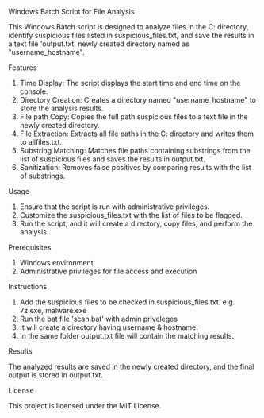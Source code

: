 Windows Batch Script for File Analysis

This Windows Batch script is designed to analyze files in the C: directory, identify suspicious files listed in suspicious_files.txt, and save the results in a text file 'output.txt' newly created directory named as "username_hostname".

Features

1) Time Display: The script displays the start time and end time on the console.
2) Directory Creation: Creates a directory named "username_hostname" to store the analysis results.
3) File path Copy: Copies the full path suspicious files to a text file in the newly created directory.
4) File Extraction: Extracts all file paths in the C: directory and writes them to allfiles.txt.
5) Substring Matching: Matches file paths containing substrings from the list of suspicious files and saves the results in output.txt.
6) Sanitization: Removes false positives by comparing results with the list of substrings.

Usage

1) Ensure that the script is run with administrative privileges.
2) Customize the suspicious_files.txt with the list of files to be flagged.
3) Run the script, and it will create a directory, copy files, and perform the analysis.

Prerequisites

1) Windows environment
2) Administrative privileges for file access and execution

Instructions
1) Add the suspicious files to be checked in suspicious_files.txt. e.g. 7z.exe, malware.exe
2) Run the bat file 'scan.bat' with admin priveleges
3) It will create a directory having username & hostname.
4) In the same folder output.txt file will contain the matching results.

Results

The analyzed results are saved in the newly created directory, and the final output is stored in output.txt.

License

This project is licensed under the MIT License.
